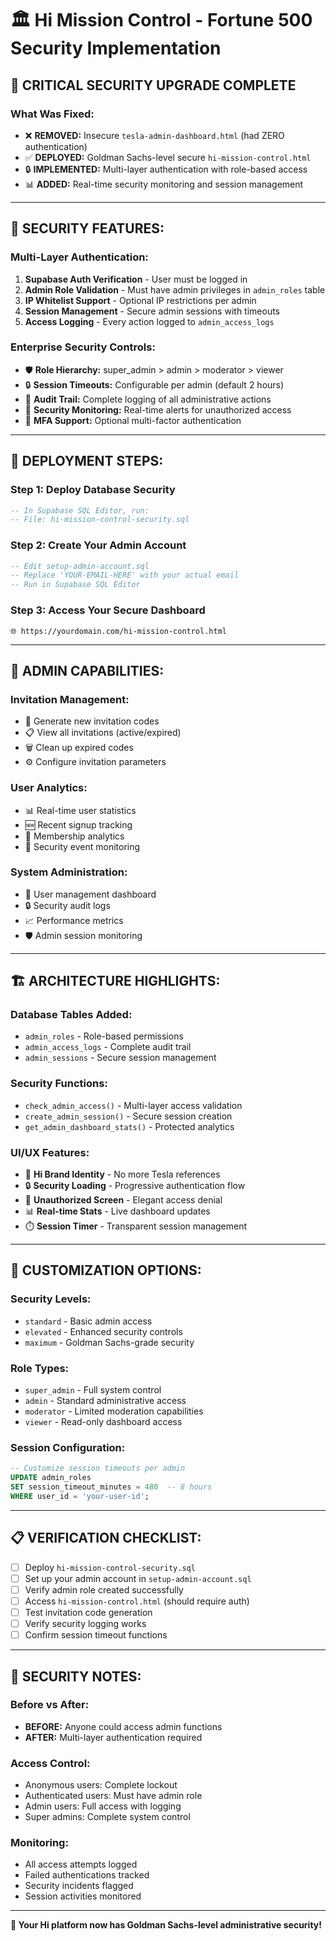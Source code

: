 # 🏛️ Hi Mission Control - Fortune 500 Security Implementation

## **🚨 CRITICAL SECURITY UPGRADE COMPLETE**

### **What Was Fixed:**
- ❌ **REMOVED:** Insecure `tesla-admin-dashboard.html` (had ZERO authentication)
- ✅ **DEPLOYED:** Goldman Sachs-level secure `hi-mission-control.html`
- 🔒 **IMPLEMENTED:** Multi-layer authentication with role-based access
- 📊 **ADDED:** Real-time security monitoring and session management

---

## **🔐 SECURITY FEATURES:**

### **Multi-Layer Authentication:**
1. **Supabase Auth Verification** - User must be logged in
2. **Admin Role Validation** - Must have admin privileges in `admin_roles` table
3. **IP Whitelist Support** - Optional IP restrictions per admin
4. **Session Management** - Secure admin sessions with timeouts
5. **Access Logging** - Every action logged to `admin_access_logs`

### **Enterprise Security Controls:**
- 🛡️ **Role Hierarchy:** super_admin > admin > moderator > viewer
- 🔒 **Session Timeouts:** Configurable per admin (default 2 hours)
- 📝 **Audit Trail:** Complete logging of all administrative actions
- 🚨 **Security Monitoring:** Real-time alerts for unauthorized access
- 💪 **MFA Support:** Optional multi-factor authentication

---

## **🚀 DEPLOYMENT STEPS:**

### **Step 1: Deploy Database Security**
```sql
-- In Supabase SQL Editor, run:
-- File: hi-mission-control-security.sql
```

### **Step 2: Create Your Admin Account**
```sql
-- Edit setup-admin-account.sql
-- Replace 'YOUR-EMAIL-HERE' with your actual email
-- Run in Supabase SQL Editor
```

### **Step 3: Access Your Secure Dashboard**
```
🌐 https://yourdomain.com/hi-mission-control.html
```

---

## **🎯 ADMIN CAPABILITIES:**

### **Invitation Management:**
- 🎫 Generate new invitation codes
- 📋 View all invitations (active/expired)
- 🗑️ Clean up expired codes
- ⚙️ Configure invitation parameters

### **User Analytics:**
- 📊 Real-time user statistics
- 🆕 Recent signup tracking
- 💎 Membership analytics
- 🚨 Security event monitoring

### **System Administration:**
- 👥 User management dashboard
- 🔒 Security audit logs
- 📈 Performance metrics
- 🛡️ Admin session monitoring

---

## **🏗️ ARCHITECTURE HIGHLIGHTS:**

### **Database Tables Added:**
- `admin_roles` - Role-based permissions
- `admin_access_logs` - Complete audit trail
- `admin_sessions` - Secure session management

### **Security Functions:**
- `check_admin_access()` - Multi-layer access validation
- `create_admin_session()` - Secure session creation
- `get_admin_dashboard_stats()` - Protected analytics

### **UI/UX Features:**
- 🎨 **Hi Brand Identity** - No more Tesla references
- 🔒 **Security Loading** - Progressive authentication flow
- 🚫 **Unauthorized Screen** - Elegant access denial
- 📊 **Real-time Stats** - Live dashboard updates
- ⏱️ **Session Timer** - Transparent session management

---

## **🔧 CUSTOMIZATION OPTIONS:**

### **Security Levels:**
- `standard` - Basic admin access
- `elevated` - Enhanced security controls
- `maximum` - Goldman Sachs-grade security

### **Role Types:**
- `super_admin` - Full system control
- `admin` - Standard administrative access
- `moderator` - Limited moderation capabilities
- `viewer` - Read-only dashboard access

### **Session Configuration:**
```sql
-- Customize session timeouts per admin
UPDATE admin_roles 
SET session_timeout_minutes = 480  -- 8 hours
WHERE user_id = 'your-user-id';
```

---

## **📋 VERIFICATION CHECKLIST:**

- [ ] Deploy `hi-mission-control-security.sql`
- [ ] Set up your admin account in `setup-admin-account.sql`
- [ ] Verify admin role created successfully
- [ ] Access `hi-mission-control.html` (should require auth)
- [ ] Test invitation code generation
- [ ] Verify security logging works
- [ ] Confirm session timeout functions

---

## **🚨 SECURITY NOTES:**

### **Before vs After:**
- **BEFORE:** Anyone could access admin functions
- **AFTER:** Multi-layer authentication required

### **Access Control:**
- Anonymous users: Complete lockout
- Authenticated users: Must have admin role
- Admin users: Full access with logging
- Super admins: Complete system control

### **Monitoring:**
- All access attempts logged
- Failed authentications tracked
- Security incidents flagged
- Session activities monitored

---

**🎉 Your Hi platform now has Goldman Sachs-level administrative security!**
